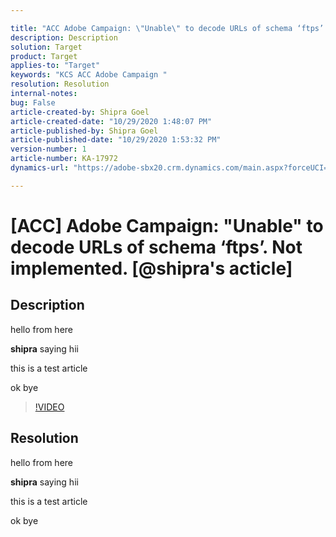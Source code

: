 ```yaml
---

title: "ACC Adobe Campaign: \"Unable\" to decode URLs of schema ‘ftps’. Not implemented. @shipra's acticle"
description: Description
solution: Target
product: Target
applies-to: "Target"
keywords: "KCS ACC Adobe Campaign "
resolution: Resolution
internal-notes:
bug: False
article-created-by: Shipra Goel
article-created-date: "10/29/2020 1:48:07 PM"
article-published-by: Shipra Goel
article-published-date: "10/29/2020 1:53:32 PM"
version-number: 1
article-number: KA-17972
dynamics-url: "https://adobe-sbx20.crm.dynamics.com/main.aspx?forceUCI=1&pagetype=entityrecord&etn=knowledgearticle&id=095b8a5d-ed19-eb11-a813-000d3a19f370"

---
```


# [ACC] Adobe Campaign: "Unable" to decode URLs of schema ‘ftps’. Not implemented. [@shipra's acticle]

## Description

hello from here 

**shipra** saying hii

this is a test article

ok bye

>[!VIDEO](https://video.tv.adobe.com/v/18696?quality=9&learn=on )

## Resolution

hello from here 

**shipra** saying hii

this is a test article

ok bye
